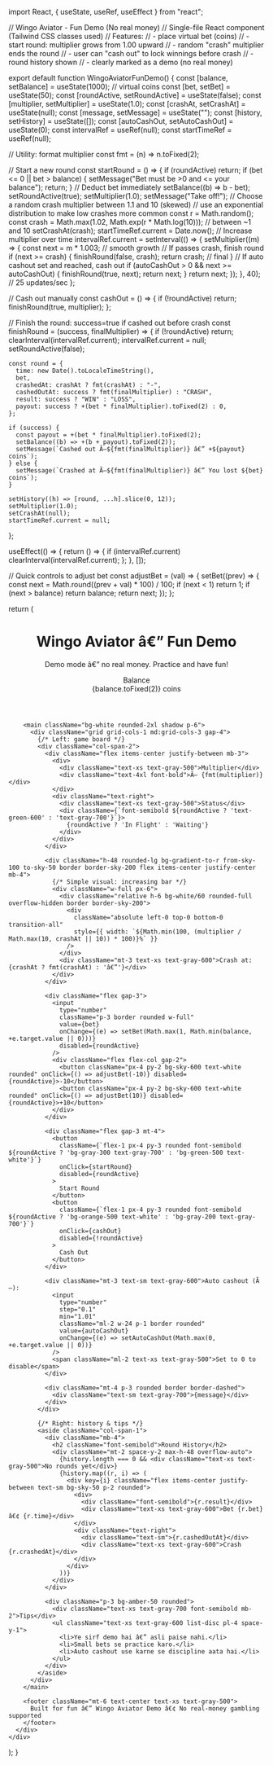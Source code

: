 import React, { useState, useRef, useEffect } from "react";

// Wingo Aviator - Fun Demo (No real money)
// Single-file React component (Tailwind CSS classes used)
// Features:
// - place virtual bet (coins)
// - start round: multiplier grows from 1.00 upward
// - random "crash" multiplier ends the round
// - user can "cash out" to lock winnings before crash
// - round history shown
// - clearly marked as a demo (no real money)

export default function WingoAviatorFunDemo() {
  const [balance, setBalance] = useState(1000); // virtual coins
  const [bet, setBet] = useState(50);
  const [roundActive, setRoundActive] = useState(false);
  const [multiplier, setMultiplier] = useState(1.0);
  const [crashAt, setCrashAt] = useState(null);
  const [message, setMessage] = useState("");
  const [history, setHistory] = useState([]);
  const [autoCashOut, setAutoCashOut] = useState(0);
  const intervalRef = useRef(null);
  const startTimeRef = useRef(null);

  // Utility: format multiplier
  const fmt = (n) => n.toFixed(2);

  // Start a new round
  const startRound = () => {
    if (roundActive) return;
    if (bet <= 0 || bet > balance) {
      setMessage("Bet must be >0 and <= your balance");
      return;
    }
    // Deduct bet immediately
    setBalance((b) => b - bet);
    setRoundActive(true);
    setMultiplier(1.0);
    setMessage("Take off!");
    // Choose a random crash multiplier between 1.1 and 10 (skewed)
    // use an exponential distribution to make low crashes more common
    const r = Math.random();
    const crash = Math.max(1.02, Math.exp(r * Math.log(10))); // between ~1 and 10
    setCrashAt(crash);
    startTimeRef.current = Date.now();
    // Increase multiplier over time
    intervalRef.current = setInterval(() => {
      setMultiplier((m) => {
        const next = m * 1.003; // smooth growth
        // If passes crash, finish round
        if (next >= crash) {
          finishRound(false, crash);
          return crash; // final
        }
        // If auto cashout set and reached, cash out
        if (autoCashOut > 0 && next >= autoCashOut) {
          finishRound(true, next);
          return next;
        }
        return next;
      });
    }, 40); // 25 updates/sec
  };

  // Cash out manually
  const cashOut = () => {
    if (!roundActive) return;
    finishRound(true, multiplier);
  };

  // Finish the round: success=true if cashed out before crash
  const finishRound = (success, finalMultiplier) => {
    if (!roundActive) return;
    clearInterval(intervalRef.current);
    intervalRef.current = null;
    setRoundActive(false);

    const round = {
      time: new Date().toLocaleTimeString(),
      bet,
      crashedAt: crashAt ? fmt(crashAt) : "-",
      cashedOutAt: success ? fmt(finalMultiplier) : "CRASH",
      result: success ? "WIN" : "LOSS",
      payout: success ? +(bet * finalMultiplier).toFixed(2) : 0,
    };

    if (success) {
      const payout = +(bet * finalMultiplier).toFixed(2);
      setBalance((b) => +(b + payout).toFixed(2));
      setMessage(`Cashed out Ã—${fmt(finalMultiplier)} â€” +${payout} coins`);
    } else {
      setMessage(`Crashed at Ã—${fmt(finalMultiplier)} â€” You lost ${bet} coins`);
    }

    setHistory((h) => [round, ...h].slice(0, 12));
    setMultiplier(1.0);
    setCrashAt(null);
    startTimeRef.current = null;
  };

  useEffect(() => {
    return () => {
      if (intervalRef.current) clearInterval(intervalRef.current);
    };
  }, []);

  // Quick controls to adjust bet
  const adjustBet = (val) => {
    setBet((prev) => {
      const next = Math.round((prev + val) * 100) / 100;
      if (next < 1) return 1;
      if (next > balance) return balance;
      return next;
    });
  };

  return (
    <div className="min-h-screen bg-gradient-to-b from-sky-50 to-white p-6 flex flex-col items-center">
      <div className="w-full max-w-3xl">
        <header className="flex items-center justify-between mb-6">
          <div>
            <h1 className="text-3xl font-extrabold">Wingo Aviator â€” Fun Demo</h1>
            <p className="text-sm text-gray-600">Demo mode â€” no real money. Practice and have fun!</p>
          </div>
          <div className="text-right">
            <div className="text-sm text-gray-500">Balance</div>
            <div className="text-xl font-semibold">{balance.toFixed(2)} coins</div>
          </div>
        </header>

        <main className="bg-white rounded-2xl shadow p-6">
          <div className="grid grid-cols-1 md:grid-cols-3 gap-4">
            {/* Left: game board */}
            <div className="col-span-2">
              <div className="flex items-center justify-between mb-3">
                <div>
                  <div className="text-xs text-gray-500">Multiplier</div>
                  <div className="text-4xl font-bold">Ã— {fmt(multiplier)}</div>
                </div>
                <div className="text-right">
                  <div className="text-xs text-gray-500">Status</div>
                  <div className={`font-semibold ${roundActive ? 'text-green-600' : 'text-gray-700'}`}>
                    {roundActive ? 'In Flight' : 'Waiting'}
                  </div>
                </div>
              </div>

              <div className="h-48 rounded-lg bg-gradient-to-r from-sky-100 to-sky-50 border border-sky-200 flex items-center justify-center mb-4">
                {/* Simple visual: increasing bar */}
                <div className="w-full px-6">
                  <div className="relative h-6 bg-white/60 rounded-full overflow-hidden border border-sky-200">
                    <div
                      className="absolute left-0 top-0 bottom-0 transition-all"
                      style={{ width: `${Math.min(100, (multiplier / Math.max(10, crashAt || 10)) * 100)}%` }}
                    />
                  </div>
                  <div className="mt-3 text-xs text-gray-600">Crash at: {crashAt ? fmt(crashAt) : 'â€”'}</div>
                </div>
              </div>

              <div className="flex gap-3">
                <input
                  type="number"
                  className="p-3 border rounded w-full"
                  value={bet}
                  onChange={(e) => setBet(Math.max(1, Math.min(balance, +e.target.value || 0)))}
                  disabled={roundActive}
                />
                <div className="flex flex-col gap-2">
                  <button className="px-4 py-2 bg-sky-600 text-white rounded" onClick={() => adjustBet(-10)} disabled={roundActive}>-10</button>
                  <button className="px-4 py-2 bg-sky-600 text-white rounded" onClick={() => adjustBet(10)} disabled={roundActive}>+10</button>
                </div>
              </div>

              <div className="flex gap-3 mt-4">
                <button
                  className={`flex-1 px-4 py-3 rounded font-semibold ${roundActive ? 'bg-gray-300 text-gray-700' : 'bg-green-500 text-white'}`}
                  onClick={startRound}
                  disabled={roundActive}
                >
                  Start Round
                </button>
                <button
                  className={`flex-1 px-4 py-3 rounded font-semibold ${roundActive ? 'bg-orange-500 text-white' : 'bg-gray-200 text-gray-700'}`}
                  onClick={cashOut}
                  disabled={!roundActive}
                >
                  Cash Out
                </button>
              </div>

              <div className="mt-3 text-sm text-gray-600">Auto cashout (Ã—):
                <input
                  type="number"
                  step="0.1"
                  min="1.01"
                  className="ml-2 w-24 p-1 border rounded"
                  value={autoCashOut}
                  onChange={(e) => setAutoCashOut(Math.max(0, +e.target.value || 0))}
                />
                <span className="ml-2 text-xs text-gray-500">Set to 0 to disable</span>
              </div>

              <div className="mt-4 p-3 rounded border border-dashed">
                <div className="text-sm text-gray-700">{message}</div>
              </div>
            </div>

            {/* Right: history & tips */}
            <aside className="col-span-1">
              <div className="mb-4">
                <h2 className="font-semibold">Round History</h2>
                <div className="mt-2 space-y-2 max-h-48 overflow-auto">
                  {history.length === 0 && <div className="text-xs text-gray-500">No rounds yet</div>}
                  {history.map((r, i) => (
                    <div key={i} className="flex items-center justify-between text-sm bg-sky-50 p-2 rounded">
                      <div>
                        <div className="font-semibold">{r.result}</div>
                        <div className="text-xs text-gray-600">Bet {r.bet} â€¢ {r.time}</div>
                      </div>
                      <div className="text-right">
                        <div className="text-sm">{r.cashedOutAt}</div>
                        <div className="text-xs text-gray-600">Crash {r.crashedAt}</div>
                      </div>
                    </div>
                  ))}
                </div>
              </div>

              <div className="p-3 bg-amber-50 rounded">
                <div className="text-xs text-gray-700 font-semibold mb-2">Tips</div>
                <ul className="text-xs text-gray-600 list-disc pl-4 space-y-1">
                  <li>Ye sirf demo hai â€” asli paise nahi.</li>
                  <li>Small bets se practice karo.</li>
                  <li>Auto cashout use karne se discipline aata hai.</li>
                </ul>
              </div>
            </aside>
          </div>
        </main>

        <footer className="mt-6 text-center text-xs text-gray-500">
          Built for fun â€” Wingo Aviator Demo â€¢ No real-money gambling supported
        </footer>
      </div>
    </div>
  );
}
